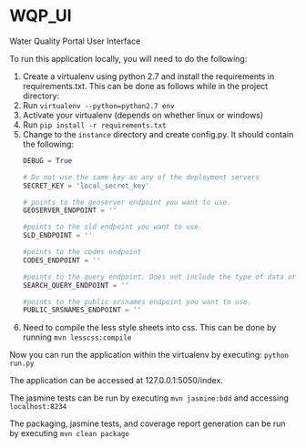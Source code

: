# WQP_UI
Water Quality Portal User Interface

To run this application locally, you will need to do the following:

1. Create a virtualenv using python 2.7 and install the requirements in requirements.txt. This can be done as follows while in the project directory:
  1. Run `virtualenv --python=python2.7 env`
  2. Activate your virtualenv (depends on whether linux or windows)
  3. Run `pip install -r requirements.txt`
2. Change to the `instance` directory and create config.py. It should contain the following:
	```python
	DEBUG = True
	
	# Do not use the same key as any of the deployment servers
	SECRET_KEY = 'local_secret_key'
	
	# points to the geoserver endpoint you want to use. 
	GEOSERVER_ENDPOINT = ''
	
	#points to the sld endpoint you want to use.
	SLD_ENDPOINT = ''
	
	#points to the codes endpoint
	CODES_ENDPOINT = ''
	
	#points to the query endpoint. Does not include the type of data or 'search' part of the endpoint
	SEARCH_QUERY_ENDPOINT = ''
	
	#points to the public srsnames endpoint you want to use.
	PUBLIC_SRSNAMES_ENDPOINT = ''
	```
3. Need to compile the less style sheets into css. This can be done by running `mvn lesscss:compile`

Now you can run the application within the virtualenv by executing:
`python run.py`

The application can be accessed at 127.0.0.1:5050/index.

The jasmine tests can be run by executing `mvn jasmine:bdd` and accessing `localhost:8234`

The packaging, jasmine tests, and coverage report generation can be run by executing `mvn clean package`